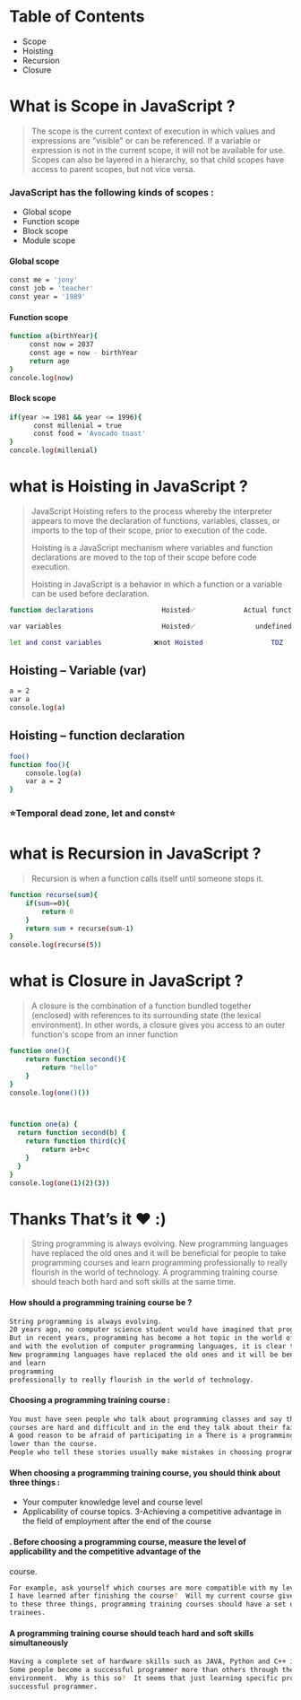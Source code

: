 # Table of Contents
- Scope
- Hoisting
- Recursion
- Closure


# What is Scope in JavaScript ?
> The scope is the current context of execution in which values and expressions
> are "visible" or can be referenced. If a variable or expression is not in the current
> scope, it will not be available for use. Scopes can also be layered in a hierarchy, 
> so that child scopes have access to parent scopes, but not vice versa.


### JavaScript has the following kinds of scopes :
-  Global scope
-  Function scope
-  Block scope
-  Module scope


#### Global scope 
```sh
const me = 'jony'
const job = 'teacher'
const year = '1989'
```


#### Function scope
```sh
function a(birthYear){
     const now = 2037
     const age = now - birthYear
     return age  
}
concole.log(now)
```


#### Block scope
```sh
if(year >= 1981 && year <= 1996){
      const millenial = true
      const food = 'Avocado toast'
}
concole.log(millenial)
```


# what is Hoisting in JavaScript ?

> JavaScript Hoisting refers to the process whereby the interpreter appears to move the declaration of functions,
> variables, classes, or imports to the top of their scope, prior to execution of the code.
>
> 
> Hoisting is a JavaScript mechanism where variables and function 
> declarations are moved to the top of their scope before code 
> execution.
>
> 
> Hoisting in JavaScript is a behavior in which a function or a variable 
> can be used before declaration.


```sh
function declarations                 Hoisted✅            Actual function           block scope

var variables                         Hoisted✅               undefined               Function

let and const variables             ❌not Hoisted                 TDZ                    Block
```



## Hoisting – Variable (var) 
```sh
a = 2
var a
console.log(a)
```


## Hoisting – function declaration
```sh
foo()
function foo(){
    console.log(a)
    var a = 2
}
```


### ⭐️Temporal dead zone, let and const⭐️

# what is Recursion in JavaScript ?
> Recursion is when a function calls itself until someone stops it.
```sh
function recurse(sum){
    if(sum==0){
        return 0
    }
    return sum + recurse(sum-1)
}
console.log(recurse(5))
```

# what is Closure in JavaScript ?
> A closure is the combination of a function bundled together (enclosed) with references to 
> its surrounding state (the lexical environment). In other words, a closure gives you 
> access to an outer function's scope from an inner function
```sh
function one(){
    return function second(){
        return "hello"
    }
}
console.log(one()())



function one(a) {
  return function second(b) {
    return function third(c){
        return a+b+c
    }
  }
}
console.log(one(1)(2)(3))

```
# Thanks That’s it ♥️ :)


> String programming is always evolving.
> New programming languages ​​have replaced the old ones and it will be beneficial for people to take programming courses and learn programming professionally
> to really flourish in the world of technology.
> A programming training course should teach both hard and soft skills at the same time.

#### How should a programming training course be ?
```sh
String programming is always evolving.
20 years ago, no computer science student would have imagined that programming would progress like this.
But in recent years, programming has become a hot topic in the world of technology,
and with the evolution of computer programming languages, it is clear that there will be certain programming languages.
New programming languages have replaced the old ones and it will be beneficial for people to take programming courses
and learn
programming
professionally to really flourish in the world of technology.
```
#### Choosing a programming training course :
```sh
You must have seen people who talk about programming classes and say that programming
courses are hard and difficult and in the end they talk about their failure and even withdrawing from those classes.
A good reason to be afraid of participating in a There is a programming course if your level of computer knowledge is
lower than the course.
People who tell these stories usually make mistakes in choosing programming courses
```
#### When choosing a programming training course, you should think about three things :
- Your computer knowledge level and course level
- Applicability of course topics. 3-Achieving a competitive advantage in the field of employment after the end of the course

#### .  Before choosing a programming course, measure the level of applicability and the competitive advantage of the
course.
```sh
For example, ask yourself which courses are more compatible with my level of knowledge or if I can use what
I have learned after finishing the course?  Will my current course give me a competitive advantage?  In addition
to these three things, programming training courses should have a set of features in order to provide better training to
trainees.
```
#### A programming training course should teach hard and soft skills simultaneously 
```sh
Having a complete set of hardware skills such as JAVA, Python and C++ is necessary but not sufficient for programmers.
Some people become a successful programmer more than others through their lifestyle, previous job, talents or
environment.  Why is this so?  It seems that just learning specific programming languages   does not make a
successful programmer.
```
